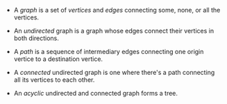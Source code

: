 - A *graph* is a set of *vertices* and *edges* connecting some, none, or all the vertices. 

- An *undirected* graph is a graph whose edges connect their vertices in both directions.

- A *path* is a sequence of intermediary edges connecting one origin vertice to a destination vertice. 

- A *connected* undirected graph is one where there's a path connecting all its vertices to each other.

- An *acyclic* undirected and connected graph forms a tree.

